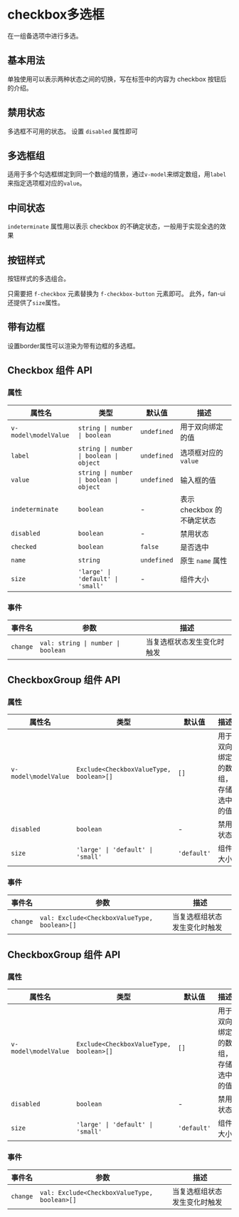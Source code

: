 # checkbox多选框

在一组备选项中进行多选。

## 基本用法

单独使用可以表示两种状态之间的切换，写在标签中的内容为 checkbox 按钮后的介绍。

<demo vue="../example/checkbox/Basic.vue" />

## 禁用状态

多选框不可用的状态。
设置 `disabled` 属性即可

<demo vue="../example/checkbox/Disabled.vue" />

## 多选框组

适用于多个勾选框绑定到同一个数组的情景，通过`v-model`来绑定数组，用`label`来指定选项框对应的`value`。

<demo vue="../example/checkbox/CheckboxGroup.vue" />

## 中间状态

`indeterminate` 属性用以表示 checkbox 的不确定状态，一般用于实现全选的效果

<demo vue="../example/checkbox/Indeterminate.vue" />

## 按钮样式​

按钮样式的多选组合。

只需要把 `f-checkbox` 元素替换为 `f-checkbox-button` 元素即可。 此外，fan-ui 还提供了`size`属性。

<demo vue="../example/checkbox/CheckboxButton.vue" />

## 带有边框​

设置border属性可以渲染为带有边框的多选框。

<demo vue="../example/checkbox/Border.vue" />

## Checkbox 组件 API

### 属性

| 属性名               | 类型                                    | 默认值      | 描述                       |
| -------------------- | --------------------------------------- | ----------- | -------------------------- |
| `v-model\modelValue` | `string \| number \| boolean`           | `undefined` | 用于双向绑定的值           |
| `label`              | `string \| number \| boolean \| object` | `undefined` | 选项框对应的 `value`       |
| `value`              | `string \| number \| boolean \| object` | `undefined` | 输入框的值                 |
| `indeterminate`      | `boolean`                               | -           | 表示 checkbox 的不确定状态 |
| `disabled`           | `boolean`                               | -           | 禁用状态                   |
| `checked`            | `boolean`                               | `false`     | 是否选中                   |
| `name`               | `string`                                | `undefined` | 原生 `name` 属性           |
| `size`               | `'large' \| 'default' \| 'small'`       | -           | 组件大小                   |

### 事件

| 事件名   | 参数                               | 描述                       |
| -------- | ---------------------------------- | -------------------------- |
| `change` | `val: string \| number \| boolean` | 当复选框状态发生变化时触发 |

## CheckboxGroup 组件 API

### 属性

| 属性名               | 类型                                    | 默认值      | 描述                             |
| -------------------- | --------------------------------------- | ----------- | -------------------------------- |
| `v-model\modelValue` | `Exclude<CheckboxValueType, boolean>[]` | `[]`        | 用于双向绑定的数组，存储选中的值 |
| `disabled`           | `boolean`                               | -           | 禁用状态                         |
| `size`               | `'large' \| 'default' \| 'small'`       | `'default'` | 组件大小                         |

### 事件

| 事件名   | 参数                                         | 描述                         |
| -------- | -------------------------------------------- | ---------------------------- |
| `change` | `val: Exclude<CheckboxValueType, boolean>[]` | 当复选框组状态发生变化时触发 |

## CheckboxGroup 组件 API

### 属性

| 属性名               | 类型                                    | 默认值      | 描述                             |
| -------------------- | --------------------------------------- | ----------- | -------------------------------- |
| `v-model\modelValue` | `Exclude<CheckboxValueType, boolean>[]` | `[]`        | 用于双向绑定的数组，存储选中的值 |
| `disabled`           | `boolean`                               | -           | 禁用状态                         |
| `size`               | `'large' \| 'default' \| 'small'`       | `'default'` | 组件大小                         |

### 事件

| 事件名   | 参数                                         | 描述                         |
| -------- | -------------------------------------------- | ---------------------------- |
| `change` | `val: Exclude<CheckboxValueType, boolean>[]` | 当复选框组状态发生变化时触发 |
